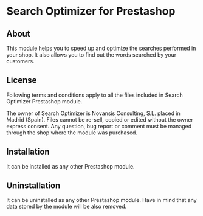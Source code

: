 # Search Optimizer for Prestashop

## About

This module helps you to speed up and optimize the searches performed in your shop. It also allows you to find out the words searched by your customers.

## License

Following terms and conditions apply to all the files included in Search Optimizer Prestashop module.

The owner of Search Optimizer is Novansis Consulting, S.L. placed in Madrid (Spain). Files cannot be re-sell, copied or edited without the owner express consent. Any question, bug report or comment must be managed through the shop where the module was purchased.

## Installation

It can be installed as any other Prestashop module.

## Uninstallation

It can be uninstalled as any other Prestashop module. Have in mind that any data stored by the module will be also removed.